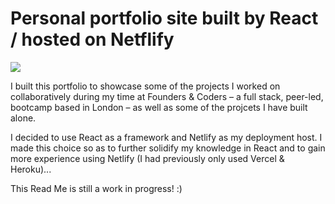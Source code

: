 # Personal portfolio site built by React / hosted on Netflify

![](https://user-images.githubusercontent.com/23028288/122431999-d91f2480-cf8c-11eb-8c8e-85bebd680c6f.png)

I built this portfolio to showcase some of the projects I worked on collaboratively during my time at Founders & Coders – a full stack, peer-led, bootcamp based in London – as well as some of the projcets I have built alone.

I decided to use React as a framework and Netlify as my deployment host. I made this choice so as to further solidify my knowledge in React and to gain more experience using Netlify (I had previously only used Vercel & Heroku)...

This Read Me is still a work in progress! :)
